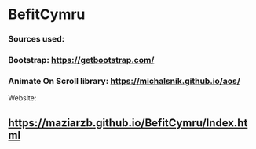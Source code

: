 # BefitCymru
### Sources used:
### Bootstrap: https://getbootstrap.com/
### Animate On Scroll library: https://michalsnik.github.io/aos/
Website:
## https://maziarzb.github.io/BefitCymru/Index.html

